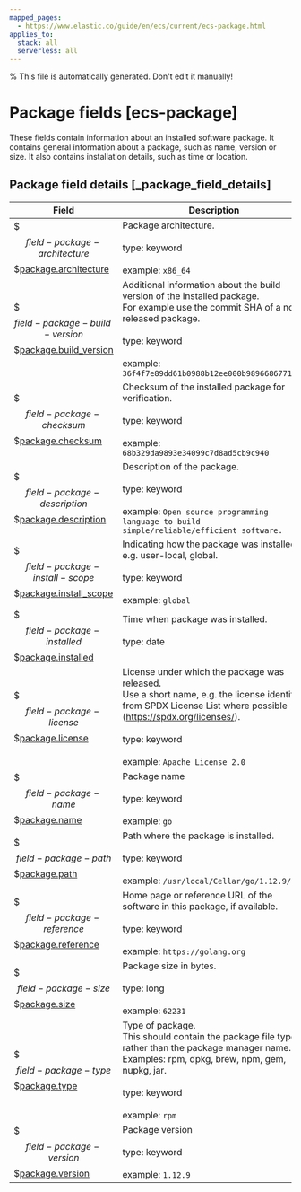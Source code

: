 ```yaml
---
mapped_pages:
  - https://www.elastic.co/guide/en/ecs/current/ecs-package.html
applies_to:
  stack: all
  serverless: all
---
```

% This file is automatically generated. Don't edit it manually!

# Package fields [ecs-package]

These fields contain information about an installed software package. It contains general information about a package, such as name, version or size. It also contains installation details, such as time or location.

## Package field details [_package_field_details]

| Field | Description | Level |
| --- | --- | --- |
| $$$field-package-architecture$$$[package.architecture](#field-package-architecture) | Package architecture.<br><br>type: keyword<br><br>example: `x86_64`<br> | extended |
| $$$field-package-build-version$$$[package.build_version](#field-package-build-version) | Additional information about the build version of the installed package.<br>For example use the commit SHA of a non-released package.<br><br>type: keyword<br><br>example: `36f4f7e89dd61b0988b12ee000b98966867710cd`<br> | extended |
| $$$field-package-checksum$$$[package.checksum](#field-package-checksum) | Checksum of the installed package for verification.<br><br>type: keyword<br><br>example: `68b329da9893e34099c7d8ad5cb9c940`<br> | extended |
| $$$field-package-description$$$[package.description](#field-package-description) | Description of the package.<br><br>type: keyword<br><br>example: `Open source programming language to build simple/reliable/efficient software.`<br> | extended |
| $$$field-package-install-scope$$$[package.install_scope](#field-package-install-scope) | Indicating how the package was installed, e.g. user-local, global.<br><br>type: keyword<br><br>example: `global`<br> | extended |
| $$$field-package-installed$$$[package.installed](#field-package-installed) | Time when package was installed.<br><br>type: date<br><br> | extended |
| $$$field-package-license$$$[package.license](#field-package-license) | License under which the package was released.<br>Use a short name, e.g. the license identifier from SPDX License List where possible (https://spdx.org/licenses/).<br><br>type: keyword<br><br>example: `Apache License 2.0`<br> | extended |
| $$$field-package-name$$$[package.name](#field-package-name) | Package name<br><br>type: keyword<br><br>example: `go`<br> | extended |
| $$$field-package-path$$$[package.path](#field-package-path) | Path where the package is installed.<br><br>type: keyword<br><br>example: `/usr/local/Cellar/go/1.12.9/`<br> | extended |
| $$$field-package-reference$$$[package.reference](#field-package-reference) | Home page or reference URL of the software in this package, if available.<br><br>type: keyword<br><br>example: `https://golang.org`<br> | extended |
| $$$field-package-size$$$[package.size](#field-package-size) | Package size in bytes.<br><br>type: long<br><br>example: `62231`<br> | extended |
| $$$field-package-type$$$[package.type](#field-package-type) | Type of package.<br>This should contain the package file type, rather than the package manager name. Examples: rpm, dpkg, brew, npm, gem, nupkg, jar.<br><br>type: keyword<br><br>example: `rpm`<br> | extended |
| $$$field-package-version$$$[package.version](#field-package-version) | Package version<br><br>type: keyword<br><br>example: `1.12.9`<br> | extended |


